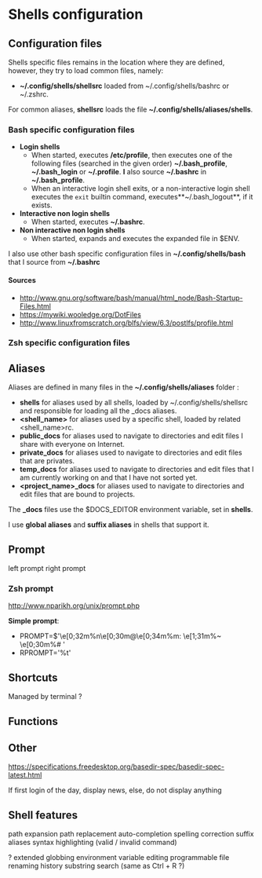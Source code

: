 # Shells configuration

## Configuration files

Shells specific files remains in the location where they are defined, however, they try to load common files, namely:
  - **~/.config/shells/shellsrc** loaded from ~/.config/shells/bashrc or ~/.zshrc.

For common aliases, **shellsrc** loads the file **~/.config/shells/aliases/shells**.

### Bash specific configuration files

- **Login shells**
  - When started, executes **/etc/profile**, then executes one of the following files (searched in the given order) **~/.bash_profile**, **~/.bash_login** or **~/.profile**. **__I__** also source **~/.bashrc** in **~/.bash_profile**.
  - When an interactive login shell exits, or a non-interactive login shell executes the `exit` builtin command, executes**~/.bash_logout**, if it exists.
- **Interactive non login shells**
  - When started, executes **~/.bashrc**.
- **Non interactive non login shells**
  - When started, expands and executes the expanded file in $ENV.
  
I also use other bash specific configuration files in **~/.config/shells/bash** that I source from **~/.bashrc**

#### Sources

- http://www.gnu.org/software/bash/manual/html_node/Bash-Startup-Files.html
- https://mywiki.wooledge.org/DotFiles
- http://www.linuxfromscratch.org/blfs/view/6.3/postlfs/profile.html

### Zsh specific configuration files

## Aliases

Aliases are defined in many files in the **~/.config/shells/aliases** folder :
  - **shells** for aliases used by all shells, loaded by ~/.config/shells/shellsrc and responsible for loading all the _docs aliases.
  - **<shell_name>** for aliases used by a specific shell, loaded by related <shell_name>rc.
  - **public_docs** for aliases used to navigate to directories and edit files I share with everyone on Internet.
  - **private_docs** for aliases used to navigate to directories and edit files that are privates.
  - **temp_docs** for aliases used to navigate to directories and edit files that I am currently working on and that I have not sorted yet.
  - **<project_name>_docs** for aliases used to navigate to directories and edit files that are bound to projects.
  
The **_docs** files use the $DOCS_EDITOR environment variable, set in **shells**.

I use **global aliases** and **suffix aliases** in shells that support it.

## Prompt

left prompt
right prompt

### Zsh prompt

http://www.nparikh.org/unix/prompt.php

**Simple prompt**: 
- PROMPT=$'\e[0;32m%n\e[0;30m@\e[0;34m%m: \e[1;31m%~ \e[0;30m%# '
- RPROMPT='%t'

## Shortcuts
Managed by terminal ?

## Functions

## Other
https://specifications.freedesktop.org/basedir-spec/basedir-spec-latest.html

If first login of the day, display news, else, do not display anything

## Shell features
path expansion
path replacement
auto-completion
spelling correction
suffix aliases
syntax highlighting (valid / invalid command)

?
extended globbing
environment variable editing
programmable file renaming
history substring search (same as Ctrl + R ?)
